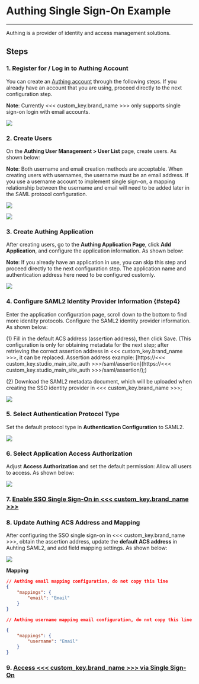 # Authing Single Sign-On Example
---


Authing is a provider of identity and access management solutions.

## Steps

### 1. Register for / Log in to Authing Account

You can create an [Authing account](https://www.authing.cn/) through the following steps. If you already have an account that you are using, proceed directly to the next configuration step.

**Note**: Currently <<< custom_key.brand_name >>> only supports single sign-on login with email accounts.

![](../img/1.authing_1.png)

### 2. Create Users

On the **Authing User Management > User List** page, create users. As shown below:

**Note**: Both username and email creation methods are acceptable. When creating users with usernames, the username must be an email address. If you use a username account to implement single sign-on, a mapping relationship between the username and email will need to be added later in the SAML protocol configuration.

![](../img/03_authing_03.png)

![](../img/03_authing_04.png)


### 3. Create Authing Application

After creating users, go to the **Authing Application Page**, click **Add Application**, and configure the application information. As shown below:

**Note**: If you already have an application in use, you can skip this step and proceed directly to the next configuration step. The application name and authentication address here need to be configured customly.

![](../img/03_authing_06.png)

### 4. Configure SAML2 Identity Provider Information {#step4}

Enter the application configuration page, scroll down to the bottom to find more identity protocols. Configure the SAML2 identity provider information. As shown below:

(1) Fill in the default ACS address (assertion address), then click Save. (This configuration is only for obtaining metadata for the next step; after retrieving the correct assertion address in <<< custom_key.brand_name >>>, it can be replaced. Assertion address example: [https://<<< custom_key.studio_main_site_auth >>>/saml/assertion](https://<<< custom_key.studio_main_site_auth >>>/saml/assertion/);)

(2) Download the SAML2 metadata document, which will be uploaded when creating the SSO identity provider in <<< custom_key.brand_name >>>;

![](../img/03_authing_07.png)

### 5. Select Authentication Protocol Type

Set the default protocol type in **Authentication Configuration** to SAML2.

![](../img/03_authing_08.png)

### 6. Select Application Access Authorization

Adjust **Access Authorization** and set the default permission: Allow all users to access. As shown below:

![](../img/03_authing_09.png)

### 7. [Enable SSO Single Sign-On in <<< custom_key.brand_name >>>](./azure-ad.md#step4)

### 8. Update Authing ACS Address and Mapping

After configuring the SSO single sign-on in <<< custom_key.brand_name >>>, obtain the assertion address, update the **default ACS address** in Auhting SAML2, and add field mapping settings. As shown below:

![](../img/03_authing_11.png)

**Mapping**

```json
// Authing email mapping configuration, do not copy this line
{
    "mappings": {
        "email": "Email"
    }
}

// Authing username mapping email configuration, do not copy this line

{
    "mappings": {
        "username": "Email"
    }
}
```

### 9. [Access <<< custom_key.brand_name >>> via Single Sign-On](./azure-ad.md#step7)